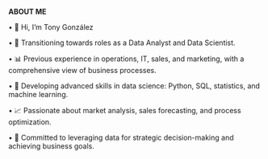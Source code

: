 **ABOUT ME**

•	👋 Hi, I’m Tony González

•	🔄 Transitioning towards roles as a Data Analyst and Data Scientist.

•	📊 Previous experience in operations, IT, sales, and marketing, with a comprehensive view of business processes.

•	🧠 Developing advanced skills in data science: Python, SQL, statistics, and machine learning.

•	📈 Passionate about market analysis, sales forecasting, and process optimization.

•	🚀 Committed to leveraging data for strategic decision-making and achieving business goals.
<!---
TonyGonzalezData/TonyGonzalezData is a ✨ special ✨ repository because its `README.md` (this file) appears on your GitHub profile.
You can click the Preview link to take a look at your changes.
--->

